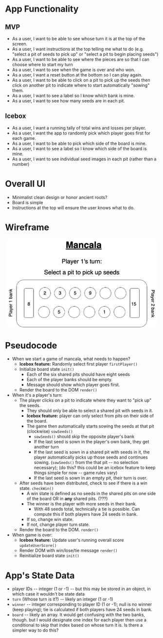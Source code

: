 # App Functionality

## MVP
- As a user, I want to be able to see whose turn it is at the top of the screen.
- As a user, I want instructions at the top telling me what to do (e.g. "select a pit of seeds to pick up" or "select a pit to begin placing seeds")
- As a user, I want to be able to see where the pieces are so that I can choose where to start my turn
- As a user, I want to see when the game is over and who won.
- As a user, I want a reset button at the bottom so I can play again.
- As a user, I want to be able to click on a pit to pick up the seeds then click on another pit to indicate where to start automatically "sowing" them.
- As a user, I want to see a label so I know which bank is mine.
- As a user, I want to see how many seeds are in each pit.

## Icebox
- As a user, I want a running tally of total wins and losses per player.
- As a user, I want the app to randomly pick which player goes first for each game.
- As a user, I want to be able to pick which side of the board is mine.
- As a user, I want to see a label so I know which side of the board is mine.
- As a user, I want to see individual seed images in each pit (rather than a number)

# Overall UI

- Minimalist clean design or honor ancient roots?
- Board is simple
- Instructions at the top will ensure the user knows what to do.

# Wireframe

<img title="Wireframe of Mancala" alt="wireframe" src="/Mancala_wireframe.drawio.png">

# Pseudocode

- When we start a game of mancala, what needs to happen?
    - **Icebox feature:** Randomly select first player ``firstPlayer()``
    - Initialize board state ``init()``
        - Each of the six shared pits should have eight seeds
        - Each of the player banks should be empty.
        - Message should show which player goes first.
    - Render the board to the DOM ``render()``
- When it's a player's turn:
    - The player clicks on a pit to indicate where they want to "pick up" the seeds.
        - They should only be able to select a shared pit with seeds in it.
        - **Icebox feature:** player can only select from pits on their side of the board.
        - The game then automatically starts sowing the seeds at that pit (clockwise) ``sowSeeds()``
            - ``sowSeeds()`` should skip the opposite player's bank
            - If the last seed is sown in the player's own bank, they get another turn 
            - If the last seed is sown in a shared pit with seeds in it, the player automatically picks up those seeds and continues sowing. (``sowSeeds()`` from the that pit -- no selection necessary); (do this? this could be an icebox feature to keep things simple for now -- game rules vary)
            - If the last seed is sown in an empty pit, their turn is over.
    - After seeds have been distributed, check to see if there is a win state.  ``checkWin()``
        - A win state is defined as no seeds in the shared pits on one side of the board OR in **any** shared pits. (???)
        - The winner is the player with more seeds in their bank.
            - With 48 seeds total, technically a tie is possible. Can compute this if both players have 24 seeds in bank.
        - If so, change win state.
        - If not, change player turn state.
    - Render the board to the DOM.  ``render()``
- When game is over:
    - **Icebox feature:** Update user's running overall score ``updateUserScore()`` 
    - Render DOM with win/lose/tie message ``render()``
    - Reinitialize board state ``init()``

# App's State Data

- player IDs -- integer (1 or -1) -- but this may be stored in an object, in which case it wouldn't be state data
- ``turn`` (Whose turn is it?) -- likely an integer (1 or -1)
- ``winner`` -- integer corresponding to player ID (1 or -1); null is no winner (keep playing); tie is calculated if both players have 24 seeds in bank.
- ``board`` -- likely an array. 
    It would get confusing with the two banks, though. but I would designate one index for each player then use a conditional to skip that index based on whose turn it is. Is there a simpler way to do this?